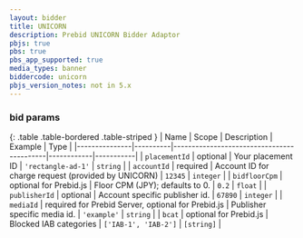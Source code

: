 ```yaml
---
layout: bidder
title: UNICORN
description: Prebid UNICORN Bidder Adaptor
pbjs: true
pbs: true
pbs_app_supported: true
media_types: banner
biddercode: unicorn
pbjs_version_notes: not in 5.x
---
```


### bid params

{: .table .table-bordered .table-striped }
| Name          | Scope    | Description                               | Example    | Type      |
|---------------|----------|-------------------------------------------|------------|-----------|
| `placementId` | optional | Your placement ID | `'rectangle-ad-1'` | `string`  |
| `accountId` | required | Account ID for charge request (provided by UNICORN) | `12345`    | `integer` |
| `bidfloorCpm` | optional for Prebid.js | Floor CPM (JPY); defaults to 0.  | `0.2`    | `float` |
| `publisherId` | optional | Account specific publisher id. | `67890` | `integer` |
| `mediaId` | required for Prebid Server, optional for Prebid.js | Publisher specific media id. | `'example'` | `string` |
| `bcat` | optional for Prebid.js  | Blocked IAB categories | `['IAB-1', 'IAB-2']` | `[string]` |
